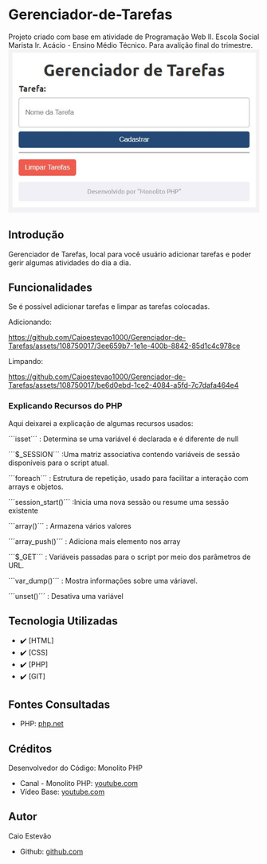 # Gerenciador-de-Tarefas
<!--# Índice 

* [Sistema de Cálculo Salarial](#sistema-de-cálculo-salarial)
* [Introdução](#introdu%C3%A7%C3%A3o)  
* [Funcionalidades](#funcionalidades)  
* [Tecnologia Utilizadas](#tecnologia-utilizadas)  
* [Fontes Consultadas](#fontes-consultadas)  
* [Autor](#autor)
  -->

Projeto criado com base em atividade de Programação Web II. Escola Social Marista Ir. Acácio - Ensino Médio Técnico. Para avalição final do trimestre.
![Capa do Projeto](img/tela_inicial.jpg)


## Introdução
Gerenciador de Tarefas, local para você usuário adicionar tarefas e poder gerir algumas atividades do dia a dia.


## Funcionalidades
Se é possível adicionar tarefas e limpar as tarefas colocadas.

Adicionando:  

https://github.com/Caioestevao1000/Gerenciador-de-Tarefas/assets/108750017/3ee659b7-1e1e-400b-8842-85d1c4c978ce

Limpando:  

https://github.com/Caioestevao1000/Gerenciador-de-Tarefas/assets/108750017/be6d0ebd-1ce2-4084-a5fd-7c7dafa464e4



### Explicando Recursos do PHP
Aqui deixarei a explicação de algumas recursos usados:

´´´isset´´´ : Determina se uma variável é declarada e é diferente de null

´´´$_SESSION´´´ :Uma matriz associativa contendo variáveis ​​de sessão disponíveis para o script atual.

´´´foreach´´´ : Estrutura de repetição, usado para facilitar a interação com arrays e objetos.

´´´session_start()´´´ :Inicia uma nova sessão ou resume uma sessão existente

´´´array()´´´ : Armazena vários valores

´´´array_push()´´´ : Adiciona mais elemento nos array

´´´$_GET´´´ : Variáveis ​​passadas para o script por meio dos parâmetros de URL.

´´´var_dump()´´´ : Mostra informações sobre uma váriavel.

´´´unset()´´´ : Desativa uma variável


## Tecnologia Utilizadas
- :heavy_check_mark: [HTML]
- :heavy_check_mark: [CSS]
- :heavy_check_mark: [PHP]
- :heavy_check_mark: [GIT]


## Fontes Consultadas
- PHP: [php.net](https://www.php.net/)

## Créditos
Desenvolvedor do Código: Monolito PHP
- Canal - Monolito PHP: [youtube.com](https://www.youtube.com/channel/UCSCKCO6nnrtpUZlexHRpJuA)
- Vídeo Base: [youtube.com](https://www.youtube.com/watch?v=dJ49I-QYYUk&ab_channel=MonolitoPHP)

## Autor
Caio Estevão
- Github: [github.com](https://github.com/Caioestevao1000)
